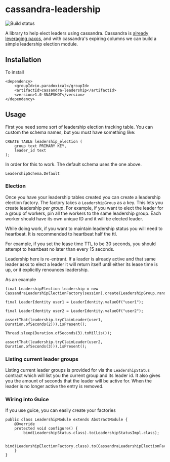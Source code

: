 cassandra-leadership
========================

![Build status](https://travis-ci.org/paradoxical-io/cassandra.leadership.svg?branch=master)

A library to help elect leaders using cassandra.  Cassandra is [already leveraging paxos](http://www.datastax.com/dev/blog/consensus-on-cassandra), and with 
cassandra's expiring columns we can build a simple leadership election module. 

## Installation

To install

```
<dependency>
    <groupId>io.paradoxical</groupId>
    <artifactId>cassandra-leadership</artifactId>
    <version>1.0-SNAPSHOT</version>
</dependency>
```

## Usage

First you need some sort of leadership election tracking table. You can custom the schema names, but you must have something like:

```
CREATE TABLE leadership_election (
    group text PRIMARY KEY,
    leader_id text
);
```

In order for this to work. The default schema uses the one above.

```
LeadershipSchema.Default
```

### Election

Once you have your leadership tables created you can create a leadership election factory.  The factory takes a `LeadershipGroup` 
as a key. This lets you create leadership _per group_. For example, if you want to elect the leader for a group of workers, 
pin all the workers to the same leadership group. Each worker should have its own unique ID and it will be elected leader.

While doing work, if you want to maintain leadership status you will need to heartbeat. It is recommended to heartbeat half the ttl.
 
For example, if you set the lease time TTL to be 30 seconds, you should attempt to heartbeat no later than every 15 seconds.
  
Leadership here is re-entrant. If a leader is already active and that same leader asks to elect a leader it will return itself until either
its lease time is up, or it explicitly renounces leadership.

As an example

```
final LeadershipElection leadership = new CassandraLeadershipElectionFactory(session).create(LeadershipGroup.random());

final LeaderIdentity user1 = LeaderIdentity.valueOf("user1");

final LeaderIdentity user2 = LeaderIdentity.valueOf("user2");

assertThat(leadership.tryClaimLeader(user1, Duration.ofSeconds(2))).isPresent();

Thread.sleep(Duration.ofSeconds(3).toMillis());

assertThat(leadership.tryClaimLeader(user2, Duration.ofSeconds(3))).isPresent();
```

### Listing current leader groups

Listing current leader groups is provided for via the `LeadershipStatus` contract which will list you the current group and its leader id.  It also gives 
you the amount of seconds that the leader will be active for.  When the leader is no longer active the entry is removed. 

### Wiring into Guice

If you use guice, you can easily create your factories


```
public class LeadershipModule extends AbstractModule {
    @Override
    protected void configure() {
        bind(LeadershipStatus.class).to(LeadershipStatusImpl.class);
        
        bind(LeadershipElectionFactory.class).to(CassandraLeadershipElectionFactory.class);
    }
}
```